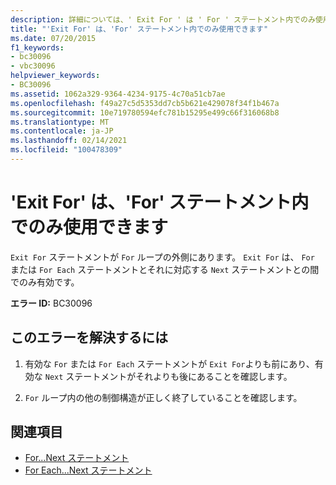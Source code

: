```yaml
---
description: 詳細については、' Exit For ' は ' For ' ステートメント内でのみ使用できます
title: "'Exit For' は、'For' ステートメント内でのみ使用できます"
ms.date: 07/20/2015
f1_keywords:
- bc30096
- vbc30096
helpviewer_keywords:
- BC30096
ms.assetid: 1062a329-9364-4234-9175-4c70a51cb7ae
ms.openlocfilehash: f49a27c5d5353dd7cb5b621e429078f34f1b467a
ms.sourcegitcommit: 10e719780594efc781b15295e499c66f316068b8
ms.translationtype: MT
ms.contentlocale: ja-JP
ms.lasthandoff: 02/14/2021
ms.locfileid: "100478309"
---
```

# <a name="exit-for-can-only-appear-inside-a-for-statement"></a>'Exit For' は、'For' ステートメント内でのみ使用できます

`Exit For` ステートメントが `For` ループの外側にあります。 `Exit For` は、 `For` または `For Each` ステートメントとそれに対応する `Next` ステートメントとの間でのみ有効です。  
  
 **エラー ID:** BC30096  
  
## <a name="to-correct-this-error"></a>このエラーを解決するには  
  
1. 有効な `For` または `For Each` ステートメントが `Exit For`よりも前にあり、有効な `Next` ステートメントがそれよりも後にあることを確認します。  
  
2. `For` ループ内の他の制御構造が正しく終了していることを確認します。  
  
## <a name="see-also"></a>関連項目

- [For...Next ステートメント](../language-reference/statements/for-next-statement.md)
- [For Each...Next ステートメント](../language-reference/statements/for-each-next-statement.md)
